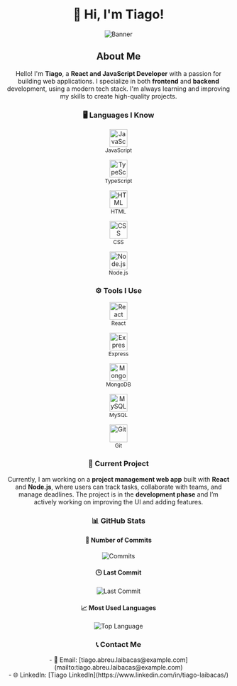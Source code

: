 <div align="center">

# 👋 Hi, I'm Tiago!

![Banner](https://your-image-url.com) <!-- Replace with your image URL -->

## About Me

Hello! I'm **Tiago**, a **React and JavaScript Developer** with a passion for building web applications. I specialize in both **frontend** and **backend** development, using a modern tech stack. I'm always learning and improving my skills to create high-quality projects.

### 🖥️ Languages I Know
<p align="center">
  <img src="https://cdn.jsdelivr.net/npm/simple-icons@v5/icons/javascript.svg" alt="JavaScript" width="40" /><br>
  <span style="font-size: 12px;">JavaScript</span>
</p>

<p align="center">
  <img src="https://cdn.jsdelivr.net/npm/simple-icons@v5/icons/typescript.svg" alt="TypeScript" width="40" /><br>
  <span style="font-size: 12px;">TypeScript</span>
</p>

<p align="center">
  <img src="https://cdn.jsdelivr.net/npm/simple-icons@v5/icons/html5.svg" alt="HTML" width="40" /><br>
  <span style="font-size: 12px;">HTML</span>
</p>

<p align="center">
  <img src="https://cdn.jsdelivr.net/npm/simple-icons@v5/icons/css3.svg" alt="CSS" width="40" /><br>
  <span style="font-size: 12px;">CSS</span>
</p>

<p align="center">
  <img src="https://cdn.jsdelivr.net/npm/simple-icons@v5/icons/nodedotjs.svg" alt="Node.js" width="40" /><br>
  <span style="font-size: 12px;">Node.js</span>
</p>

### ⚙️ Tools I Use
<p align="center">
  <img src="https://cdn.jsdelivr.net/npm/simple-icons@v5/icons/react.svg" alt="React" width="40" /><br>
  <span style="font-size: 12px;">React</span>
</p>

<p align="center">
  <img src="https://cdn.jsdelivr.net/npm/simple-icons@v5/icons/express.svg" alt="Express" width="40" /><br>
  <span style="font-size: 12px;">Express</span>
</p>

<p align="center">
  <img src="https://cdn.jsdelivr.net/npm/simple-icons@v5/icons/mongodb.svg" alt="MongoDB" width="40" /><br>
  <span style="font-size: 12px;">MongoDB</span>
</p>

<p align="center">
  <img src="https://cdn.jsdelivr.net/npm/simple-icons@v5/icons/mysql.svg" alt="MySQL" width="40" /><br>
  <span style="font-size: 12px;">MySQL</span>
</p>

<p align="center">
  <img src="https://cdn.jsdelivr.net/npm/simple-icons@v5/icons/git.svg" alt="Git" width="40" /><br>
  <span style="font-size: 12px;">Git</span>
</p>

### 🚀 Current Project

Currently, I am working on a **project management web app** built with **React** and **Node.js**, where users can track tasks, collaborate with teams, and manage deadlines. The project is in the **development phase** and I’m actively working on improving the UI and adding features.

### 📊 GitHub Stats

#### 📅 Number of Commits

![Commits](https://img.shields.io/github/commit-activity/m/tiago-laibacas/your-repo?style=flat-square)

#### 🕒 Last Commit

![Last Commit](https://img.shields.io/github/last-commit/tiago-laibacas/your-repo?style=flat-square)

#### 📈 Most Used Languages

![Top Language](https://img.shields.io/github/languages/top/tiago-laibacas/your-repo?style=flat-square)

### 📞 Contact Me

<p align="center">
  - 📧 Email: [tiago.abreu.laibacas@example.com](mailto:tiago.abreu.laibacas@example.com)<br>
  - 🌐 LinkedIn: [Tiago LinkedIn](https://www.linkedin.com/in/tiago-laibacas/)<br>
</p>

</div>
